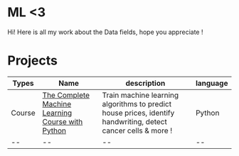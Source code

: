 # ML <3

Hi! Here is all my work about the Data fields, hope you appreciate !

# Projects

| Types | Name | description | language |
|--|--|--|--|
| Course | [The Complete Machine Learning Course with Python](https://www.udemy.com/machine-learning-course-with-python/) | Train machine learning algorithms to predict house prices, identify handwriting, detect cancer cells & more ! | Python |
|--|--|--|--|

